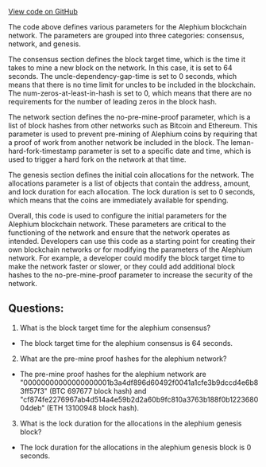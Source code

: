[View code on GitHub](https://github.com/alephium/alephium/blob/master/flow/src/main/resources/network_devnet.conf.tmpl)

The code above defines various parameters for the Alephium blockchain network. The parameters are grouped into three categories: consensus, network, and genesis.

The consensus section defines the block target time, which is the time it takes to mine a new block on the network. In this case, it is set to 64 seconds. The uncle-dependency-gap-time is set to 0 seconds, which means that there is no time limit for uncles to be included in the blockchain. The num-zeros-at-least-in-hash is set to 0, which means that there are no requirements for the number of leading zeros in the block hash.

The network section defines the no-pre-mine-proof parameter, which is a list of block hashes from other networks such as Bitcoin and Ethereum. This parameter is used to prevent pre-mining of Alephium coins by requiring that a proof of work from another network be included in the block. The leman-hard-fork-timestamp parameter is set to a specific date and time, which is used to trigger a hard fork on the network at that time.

The genesis section defines the initial coin allocations for the network. The allocations parameter is a list of objects that contain the address, amount, and lock duration for each allocation. The lock duration is set to 0 seconds, which means that the coins are immediately available for spending.

Overall, this code is used to configure the initial parameters for the Alephium blockchain network. These parameters are critical to the functioning of the network and ensure that the network operates as intended. Developers can use this code as a starting point for creating their own blockchain networks or for modifying the parameters of the Alephium network. For example, a developer could modify the block target time to make the network faster or slower, or they could add additional block hashes to the no-pre-mine-proof parameter to increase the security of the network.
## Questions: 
 1. What is the block target time for the alephium consensus?
- The block target time for the alephium consensus is 64 seconds.

2. What are the pre-mine proof hashes for the alephium network?
- The pre-mine proof hashes for the alephium network are "00000000000000000001b3a4df896d60492f0041a1cfe3b9dccd4e6b83ff57f3" (BTC 697677 block hash) and "cf874fe2276967ab4d514a4e59b2d2a60b9fc810a3763b188f0b122368004deb" (ETH 13100948 block hash).

3. What is the lock duration for the allocations in the alephium genesis block?
- The lock duration for the allocations in the alephium genesis block is 0 seconds.